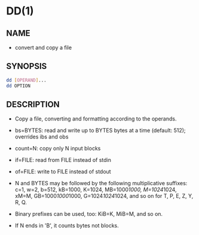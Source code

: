 # DD(1)

## NAME

- convert and copy a file

## SYNOPSIS

```sh
dd [OPERAND]...
dd OPTION
```

## DESCRIPTION

- Copy a file, converting and formatting according to the operands.

- bs=BYTES: read and write up to BYTES bytes at a time (default: 512); overrides ibs and obs

- count=N: copy only N input blocks

- if=FILE: read from FILE instead of stdin

- of=FILE: write to FILE instead of stdout

- N and BYTES may be followed by the following multiplicative suffixes: c=1, w=2, b=512, kB=1000, K=1024, MB=1000*1000, M=1024*1024, xM=M, GB=1000*1000*1000, G=1024*1024*1024, and so on for T, P, E, Z, Y, R, Q.

- Binary prefixes can be used, too: KiB=K, MiB=M, and so on.

- If N ends in 'B', it counts bytes not blocks.
